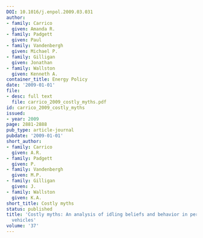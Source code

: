 ```yaml
---
DOI: 10.1016/j.enpol.2009.03.031
author:
- family: Carrico
  given: Amanda R.
- family: Padgett
  given: Paul
- family: Vandenbergh
  given: Michael P.
- family: Gilligan
  given: Jonathan
- family: Wallston
  given: Kenneth A.
container_title: Energy Policy
date: '2009-01-01'
file:
- desc: full text
  file: carrico_2009_costly_myths.pdf
id: carrico_2009_costly_myths
issued:
- year: 2009
page: 2881-2888
pub_type: article-journal
pubdate: '2009-01-01'
short_author:
- family: Carrico
  given: A.R.
- family: Padgett
  given: P.
- family: Vandenbergh
  given: M.P.
- family: Gilligan
  given: J.
- family: Wallston
  given: K.A.
short_title: Costly myths
status: published
title: 'Costly myths: An analysis of idling beliefs and behavior in personal motor
  vehicles'
volume: '37'
---
```

